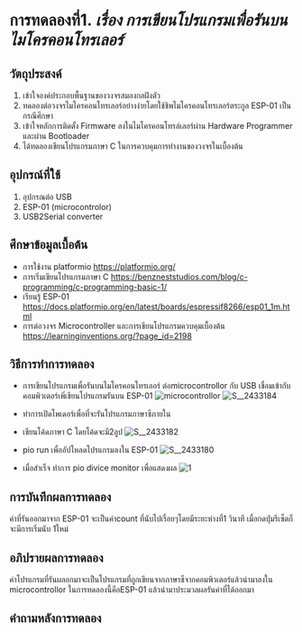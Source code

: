 # การทดลองที่1. _เรื่อง การเขียนโปรแกรมเพื่อรันบนไมโครคอนโทรเลอร์_

## วัตถุประสงค์
1. เข้าใจองค์ประกอบพื้นฐานของวงจรสมองกลฝังตัว
2. ทดลองต่อวงจรไมโครคอนโทรเลอร์อย่างง่ายโดยใช้ชิพไมโครคอนโทรเลอร์ตระกูล ESP-01 เป็นกรณีศึกษา
3. เข้าใจหลักการติดตั้ง Firmware ลงในไมโครคอนโทรล์เลอร์ผ่าน Hardware Programmer และผ่าน Bootloader
4. ได้ทดลองเขียนโปรแกรมภาษา C ในการควบคุมการทำงานของวงจรในเบื้องต้น

## อุปกรณ์ที่ใช้
1. อุปกรณต่อ USB
2. ESP-01 (microcontrolor)
3. USB2Serial converter

## ศึกษาข้อมูลเบื้อต้น
* การใช้งาน platformio https://platformio.org/
* การเริ่มเขียนโปรแกรมภาษา C https://benzneststudios.com/blog/c-programming/c-programming-basic-1/
* เรียนรู้ ESP-01   https://docs.platformio.org/en/latest/boards/espressif8266/esp01_1m.html
* การต่อวงจร Microcontroller และการเขียนโปรแกรมควบคุมเบื้องต้น https://learninginventions.org/?page_id=2198

## วิธีการทำการทดลอง
 * การเขียนโปรแกรมเพื่อรันบนไมโครคอนโทรเลอร์ ต่อmicrocontrollor กับ USB เชื่อมเข้ากับคอมพิวเตอร์เพิ่เขียนโปรแกรมรันบน ESP-01 
 ![microcontrollor ](https://user-images.githubusercontent.com/80879653/111916742-06078c80-8aaf-11eb-9f64-52493c9adb5d.jpg)
![S__2433184](https://user-images.githubusercontent.com/80879653/111916643-74981a80-8aae-11eb-9cc3-c3861b5cc43a.jpg)

 * ทำการเปิดโพเดอร์เพื่อที่จะรันโปรแกรมภาษาซีภายใน

 * เขียนโค้ดภาษา C โดยโค้ดจะมี2ลูป
  ![S__2433182](https://user-images.githubusercontent.com/80879653/111916809-54b52680-8aaf-11eb-9c8a-01fec6e87ef5.jpg)
 * pio run เพื่ออัปโหลดโปรแกรมลงใน ESP-01 
 ![S__2433180](https://user-images.githubusercontent.com/80879653/111916856-8928e280-8aaf-11eb-96c8-60e0fb7c6ff6.jpg)

 * เมื่อสำเร็จ ทำการ pio divice monitor เพื่อแสดงผล
![1](https://user-images.githubusercontent.com/80879653/111916941-ecb31000-8aaf-11eb-8332-e37ab026b35c.png)

## การบันทึกผลการทดลอง
ค่าที่รันออกมาจาก ESP-01 จะเป็นค่าcount ที่นับไปเรื่อยๆโดยมีระยะห่างที่1 วินาที เมื่อกดปุ่มรีเซ็ตก็จะมีการเริ่มนับ 1ใหม่
 
## อภิปรายผลการทดลอง
ค่าโปรแกรมที่รันผลอกมาจะเป็นโปรแกรมที่ถูกเขียนจากภาษาซีจากคอมพิวเตอร์แล้วนำมาลงใน microcontrollor ในการทดลองนี้คือESP-01  แล้วนำมาประมวลผลรันค่าที่ได้ออกมา
 

## คำถามหลังการทดลอง
